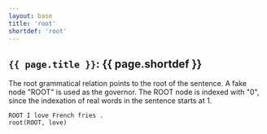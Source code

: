 ```yaml
---
layout: base
title: 'root'
shortdef: 'root'
---
```


## `{{ page.title }}`: {{ page.shortdef }}

The root grammatical relation points to the root of the sentence. A
fake node "ROOT" is used as the governor. The ROOT node is indexed
with "0", since the indexation of real words in the sentence starts at
1.

~~~ sdparse
ROOT I love French fries .
root(ROOT, love)
~~~
